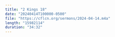 ```yaml
---
title: "2 Kings 18"
date: "20240414T100000-0500"
file: "https://cflcn.org/sermons/2024-04-14.m4a"
length: "15982114"
duration: "34:32"
---
```

